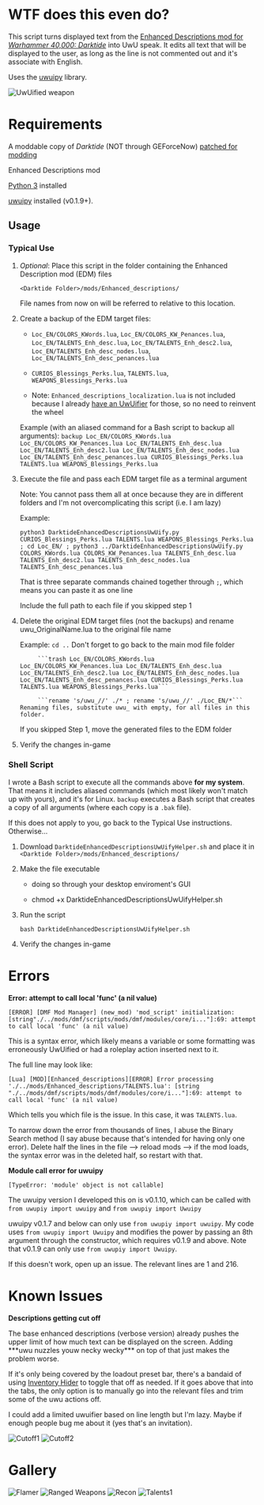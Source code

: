 # WTF does this even do?

This script turns displayed text from the [Enhanced Descriptions mod for *Warhammer 40,000: Darktide*](https://www.nexusmods.com/warhammer40kdarktide/mods/210) into UwU speak. It edits all text that will be displayed to the user, as long as the line is not commented out and it's associate with English.

Uses the [uwuipy](https://github.com/Cuprum77/uwuipy) library.

![UwUified weapon](https://imgur.com/K603bvO.png)

# Requirements

A moddable copy of *Darktide* (NOT through GEForceNow) [patched for modding](https://dmf-docs.darkti.de/#/installing-mods)

Enhanced Descriptions mod

[Python 3](https://www.python.org/downloads/) installed

[uwuipy](https://github.com/Cuprum77/uwuipy) installed (v0.1.9+).

## Usage

### Typical Use

1. *Optional*: Place this script in the folder containing the Enhanced Description mod (EDM) files

   ```<Darktide Folder>/mods/Enhanced_descriptions/```

   File names from now on will be referred to relative to this location.

2. Create a backup of the EDM target files:

   * `Loc_EN/COLORS_KWords.lua`, `Loc_EN/COLORS_KW_Penances.lua`, `Loc_EN/TALENTS_Enh_desc.lua`, `Loc_EN/TALENTS_Enh_desc2.lua`, `Loc_EN/TALENTS_Enh_desc_nodes.lua`, `Loc_EN/TALENTS_Enh_desc_penances.lua`

   * `CURIOS_Blessings_Perks.lua`, `TALENTS.lua`, `WEAPONS_Blessings_Perks.lua`

   * Note: `Enhanced_descriptions_localization.lua` is not included because I already [have an UwUifier](https://github.com/Backup158/DarktideModLocalizationUwuify) for those, so no need to reinvent the wheel

   Example (with an aliased command for a Bash script to backup all arguments): ```backup Loc_EN/COLORS_KWords.lua Loc_EN/COLORS_KW_Penances.lua Loc_EN/TALENTS_Enh_desc.lua Loc_EN/TALENTS_Enh_desc2.lua Loc_EN/TALENTS_Enh_desc_nodes.lua Loc_EN/TALENTS_Enh_desc_penances.lua CURIOS_Blessings_Perks.lua TALENTS.lua WEAPONS_Blessings_Perks.lua```
   
3. Execute the file and pass each EDM target file as a terminal argument

   Note: You cannot pass them all at once because they are in different folders and I'm not overcomplicating this script (i.e. I am lazy)

   Example: 
   ```
   python3 DarktideEnhancedDescriptionsUwUify.py CURIOS_Blessings_Perks.lua TALENTS.lua WEAPONS_Blessings_Perks.lua ; cd Loc_EN/ ; python3 ../DarktideEnhancedDescriptionsUwUify.py COLORS_KWords.lua COLORS_KW_Penances.lua TALENTS_Enh_desc.lua TALENTS_Enh_desc2.lua TALENTS_Enh_desc_nodes.lua TALENTS_Enh_desc_penances.lua 
   ```

   That is three separate commands chained together through `;`, which means you can paste it as one line

   Include the full path to each file if you skipped step 1

4. Delete the original EDM target files (not the backups) and rename uwu_OriginalName.lua to the original file name

   Example: ```cd ..``` Don't forget to go back to the main mod file folder

            ```trash Loc_EN/COLORS_KWords.lua Loc_EN/COLORS_KW_Penances.lua Loc_EN/TALENTS_Enh_desc.lua Loc_EN/TALENTS_Enh_desc2.lua Loc_EN/TALENTS_Enh_desc_nodes.lua  Loc_EN/TALENTS_Enh_desc_penances.lua CURIOS_Blessings_Perks.lua TALENTS.lua WEAPONS_Blessings_Perks.lua```

            ```rename 's/uwu_//' ./* ; rename 's/uwu_//' ./Loc_EN/*``` Renaming files, substitute uwu_ with empty, for all files in this folder.

   If you skipped Step 1, move the generated files to the EDM folder
  
5. Verify the changes in-game

### Shell Script
I wrote a Bash script to execute all the commands above **for my system**. That means it includes aliased commands (which most likely won't match up with yours), and it's for Linux. `backup` executes a Bash script that creates a copy of all arguments (where each copy is a `.bak` file).

If this does not apply to you, go back to the Typical Use instructions. Otherwise...

1) Download `DarktideEnhancedDescriptionsUwUifyHelper.sh` and place it in `<Darktide Folder>/mods/Enhanced_descriptions/`

2) Make the file executable

   * doing so through your desktop enviroment's GUI 
   
   * chmod +x DarktideEnhancedDescriptionsUwUifyHelper.sh

3) Run the script

   `bash DarktideEnhancedDescriptionsUwUifyHelper.sh`

4) Verify the changes in-game

# Errors
**Error: attempt to call local 'func' (a nil value)**

```
[ERROR] [DMF Mod Manager] (new_mod) 'mod_script' initialization: [string"./../mods/dmf/scripts/mods/dmf/modules/core/i..."]:69: attempt to call local 'func' (a nil value)
```

This is a syntax error, which likely means a variable or some formatting was erroneously UwUified or had a roleplay action inserted next to it.

The full line may look like:

```
[Lua] [MOD][Enhanced_descriptions][ERROR] Error processing './../mods/Enhanced_descriptions/TALENTS.lua': [string "./../mods/dmf/scripts/mods/dmf/modules/core/i..."]:69: attempt to call local 'func' (a nil value)
```

Which tells you which file is the issue. In this case, it was `TALENTS.lua`. 

To narrow down the error from thousands of lines, I abuse the Binary Search method (I say abuse because that's intended for having only one error). Delete half the lines in the file --> reload mods --> if the mod loads, the syntax error was in the deleted half, so restart with that.

**Module call error for uwuipy**

```
[TypeError: 'module' object is not callable]
```

The uwuipy version I developed this on is v0.1.10, which can be called with `from uwupiy import uwuipy` and `from uwupiy import Uwuipy`

uwuipy v0.1.7 and below can only use `from uwupiy import uwuipy`. My code uses `from uwupiy import Uwuipy` and modifies the power by passing an 8th argument through the constructor, which requires v0.1.9 and above. Note that v0.1.9 can only use `from uwupiy import Uwuipy`.

If this doesn't work, open up an issue. The relevant lines are 1 and 216.

# Known Issues

**Descriptions getting cut off**

The base enhanced descriptions (verbose version) already pushes the upper limit of how much text can be displayed on the screen. Adding \*\*\*uwu nuzzles youw necky wecky\*\*\* on top of that just makes the problem worse. 

If it's only being covered by the loadout preset bar, there's a bandaid of using [Inventory Hider](https://www.nexusmods.com/warhammer40kdarktide/mods/313) to toggle that off as needed. If it goes above that into the tabs, the only option is to manually go into the relevant files and trim some of the uwu actions off. 

I could add a limited uwuifier based on line length but I'm lazy. Maybe if enough people bug me about it (yes that's an invitation).

![Cutoff1](https://imgur.com/RBfE9C7.png)
![Cutoff2](https://imgur.com/AS1izjF.png)

# Gallery

![Flamer](https://imgur.com/bRrrpB0.png)
![Ranged Weapons](https://imgur.com/mF52XI1.png)
![Recon](https://imgur.com/DgE8amT.png)
![Talents1](https://imgur.com/K5HieQk.png)
